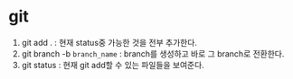 # git
1. git add . : 현재 status중 가능한 것을 전부 추가한다.
2. git branch -b `branch_name` : branch를 생성하고 바로 그 branch로 전환한다.
3. git status : 현재 git add할 수 있는 파일들을 보여준다.
